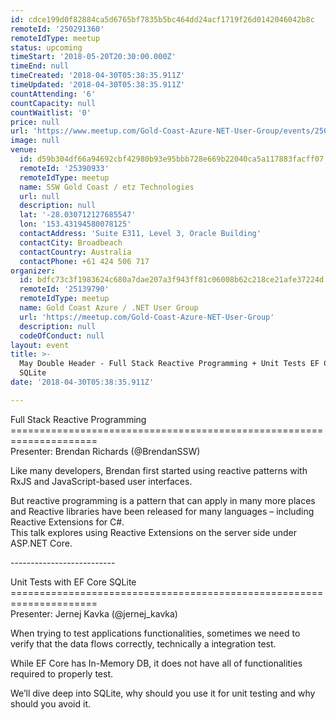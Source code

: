 ```yaml
---
id: cdce199d0f82884ca5d6765bf7835b5bc464dd24acf1719f26d0142046042b8c
remoteId: '250291360'
remoteIdType: meetup
status: upcoming
timeStart: '2018-05-20T20:30:00.000Z'
timeEnd: null
timeCreated: '2018-04-30T05:38:35.911Z'
timeUpdated: '2018-04-30T05:38:35.911Z'
countAttending: '6'
countCapacity: null
countWaitlist: '0'
price: null
url: 'https://www.meetup.com/Gold-Coast-Azure-NET-User-Group/events/250291360/'
image: null
venue:
  id: d59b304df66a94692cbf42980b93e95bbb728e669b22040ca5a117883facff07
  remoteId: '25390933'
  remoteIdType: meetup
  name: SSW Gold Coast / etz Technologies
  url: null
  description: null
  lat: '-28.030712127685547'
  lon: '153.43194580078125'
  contactAddress: 'Suite E311, Level 3, Oracle Building'
  contactCity: Broadbeach
  contactCountry: Australia
  contactPhone: +61 424 506 717
organizer:
  id: bdfc73c3f1983624c680a7dae207a3f943ff81c06008b62c218ce21afe37224d
  remoteId: '25139790'
  remoteIdType: meetup
  name: Gold Coast Azure / .NET User Group
  url: 'https://meetup.com/Gold-Coast-Azure-NET-User-Group'
  description: null
  codeOfConduct: null
layout: event
title: >-
  May Double Header - Full Stack Reactive Programming + Unit Tests EF Core
  SQLite
date: '2018-04-30T05:38:35.911Z'

---
```

<p>Full Stack Reactive Programming<br/>=====================================================================<br/>Presenter: Brendan Richards (@BrendanSSW)</p> <p>Like many developers, Brendan first started using reactive patterns with RxJS and JavaScript-based user interfaces.</p> <p>But reactive programming is a pattern that can apply in many more places and Reactive libraries have been released for many languages – including Reactive Extensions for C#.<br/>This talk explores using Reactive Extensions on the server side under ASP.NET Core.</p> <p>--------------------------</p> <p>Unit Tests with EF Core SQLite<br/>=====================================================================<br/>Presenter: Jernej Kavka (@jernej_kavka)</p> <p>When trying to test applications functionalities, sometimes we need to verify that the data flows correctly, technically a integration test.</p> <p>While EF Core has In-Memory DB, it does not have all of functionalities required to properly test.</p> <p>We’ll dive deep into SQLite, why should you use it for unit testing and why should you avoid it.</p>
